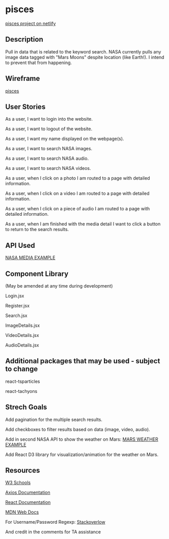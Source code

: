 # pisces

[pisces project on netlify](https://piscesp2.netlify.app/)

## Description

Pull in data that is related to the keyword search. NASA currently pulls any image data tagged with "Mars Moons" despite location (like Earth!). I intend to prevent that from happening.

## Wireframe

[pisces](https://drive.google.com/file/d/1WhN3e5L5HUXMz-WO3nqQcuRGqmIDEmvY/view?usp=sharing)

## User Stories

As a user, I want to login into the website.

As a user, I want to logout of the website.

As a user, I want my name displayed on the webpage(s).

As a user, I want to search NASA images.

As a user, I want to search NASA audio.

As a user, I want to search NASA videos.

As a user, when I click on a photo I am routed to a page with detailed information.

As a user, when I click on a video I am routed to a page with detailed information.

As a user, when I click on a piece of audio I am routed to a page with detailed information.

As a user, when I am finished with the media detail I want to click a button to return to the search results.

## API Used

[NASA MEDIA EXAMPLE](https://images-api.nasa.gov/search?q=mars%20moons)

## Component Library

(May be amended at any time during development)

Login.jsx

Register.jsx

Search.jsx

ImageDetails.jsx

VideoDetails.jsx

AudioDetails.jsx

## Additional packages that may be used - subject to change

react-tsparticles

react-tachyons

## Strech Goals

Add pagination for the multiple search results.

Add checkboxes to filter results based on data (image, video, audio).

Add in second NASA API to show the weather on Mars: [MARS WEATHER EXAMPLE](https://api.nasa.gov/insight_weather/?api_key=DEMO_KEY&feedtype=json&ver=1.0)

Add React D3 library for visualization/animation for the weather on Mars.

## Resources

[W3 Schools](https://www.w3schools.com/)

[Axios Documentation](https://axios-http.com/)

[React Documentation](https://reactjs.org/)

[MDN Web Docs](https://developer.mozilla.org/en-US/)

For Username/Password Regexp: [Stackoverlow](https://stackoverflow.com/)

And credit in the comments for TA assistance
